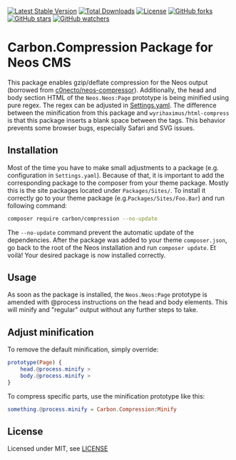 [![Latest Stable Version](https://poser.pugx.org/carbon/compression/v/stable)](https://packagist.org/packages/carbon/compression)
[![Total Downloads](https://poser.pugx.org/carbon/compression/downloads)](https://packagist.org/packages/carbon/compression)
[![License](https://poser.pugx.org/carbon/compression/license)](LICENSE)
[![GitHub forks](https://img.shields.io/github/forks/CarbonPackages/Carbon.Compression.svg?style=social&label=Fork)](https://github.com/CarbonPackages/Carbon.Compression/fork)
[![GitHub stars](https://img.shields.io/github/stars/CarbonPackages/Carbon.Compression.svg?style=social&label=Stars)](https://github.com/CarbonPackages/Carbon.Compression/stargazers)
[![GitHub watchers](https://img.shields.io/github/watchers/CarbonPackages/Carbon.Compression.svg?style=social&label=Watch)](https://github.com/CarbonPackages/Carbon.Compression/subscription)

# Carbon.Compression Package for Neos CMS

This package enables gzip/deflate compression for the Neos output (borrowed from [c0necto/neos-compressor](https://github.com/c0necto/neos-compressor)). Additionally, the head and body section HTML of the `Neos.Neos:Page` prototype is being minified using pure regex. The regex can be adjusted in [Settings.yaml](Configuration/Settings.yaml). The difference between the minification from this package and `wyrihaximus/html-compress` is that this package inserts a blank space between the tags. This behavior prevents some browser bugs, especially Safari and SVG issues.

## Installation

Most of the time you have to make small adjustments to a package (e.g. configuration in `Settings.yaml`). Because of that, it is important to add the corresponding package to the composer from your theme package. Mostly this is the site packages located under `Packages/Sites/`. To install it correctly go to your theme package (e.g.`Packages/Sites/Foo.Bar`) and run following command:

```bash
composer require carbon/compression --no-update
```

The `--no-update` command prevent the automatic update of the dependencies. After the package was added to your theme `composer.json`, go back to the root of the Neos installation and run `composer update`. Et voilà! Your desired package is now installed correctly.

## Usage

As soon as the package is installed, the `Neos.Neos:Page` prototype is amended with @process instructions on the head and body elements. This will minify and "regular" output without any further steps to take.

## Adjust minification

To remove the default minification, simply override:

```elm
prototype(Page) {
    head.@process.minify >
    body.@process.minify >
}
```

To compress specific parts, use the minification prototype like this:

```elm
something.@process.minify = Carbon.Compression:Minify
```

## License

Licensed under MIT, see [LICENSE](LICENSE)
